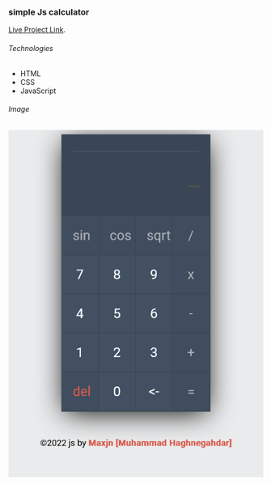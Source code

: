 ### simple Js calculator

[Live Project Link](https://maxjn-jscalculator.pages.dev).

###### Technologies

- HTML
- CSS
- JavaScript

###### Image

![Index page](assets/img/index.png)
